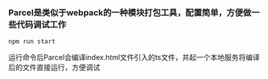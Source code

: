 ### Parcel是类似于webpack的一种模块打包工具，配置简单，方便做一些代码调试工作
```
npm run start
```
运行命令后Parcel会编译index.html文件引入的ts文件，并起一个本地服务将编译后的文件直接运行，方便调试
